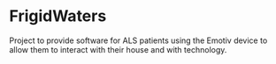 FrigidWaters
============

Project to provide software for ALS patients using the Emotiv device to allow them to interact with their house and with technology.
